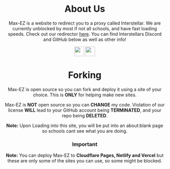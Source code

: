 <div align='center'>

# About Us

Max-EZ is a website to redirect you to a proxy called Interstellar. We are currently unblocked by most if not all schools, and have fast loading speeds. Check out our redirector <a href="https://max-ez.pages.dev">here</a>. You can find Interstellars Discord and GitHub below as well as other info! 

<a href="https://discord.gg/gointerstellar"><img height="30px" src="https://img.shields.io/badge/Discord-7289DA?style=for-the-badge&logo=discord&logoColor=white"><img></a>
<a href="https://github.com/interstellarnetwork"><img height="30px" src="https://img.shields.io/badge/GitHub-100000?style=for-the-badge&logo=github&logoColor=white"><img></a>
</p>  

# Forking
Max-EZ is open source so you can fork and deploy it using a site of your choice. This is **ONLY** for helping make new sites.

Max-EZ is **NOT** open source so you can **CHANGE** my code. Violation of our license **WILL** lead to your GitHub account being **TERMINATED**, and your repo being **DELETED**.

**Note:** Upon Loading into this site, you will be put into an about:blank page so schools cant see what you are doing.
  
### Important

**Note:** You can deploy Max-EZ to **Cloudflare Pages, Netlify and Vercel** but these are only some of the sites you can use, so some might be blocked.
